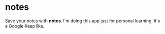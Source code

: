 # notes

Save your notes with **notes**. I'm doing this app just for personal learning, it's a Google Keep like.
